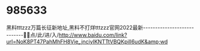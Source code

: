 # 985633
黑料tttzzz万篇长征新地址,黑料不打烊tttzzz官网2022最新----------------------------🌅🌅点/此/进/入/http://www.baidu.com/link?url=NoK8PT47PahMhFH8Vie_jnciyIKNTTtVBQKpill6udK&amp;wd
